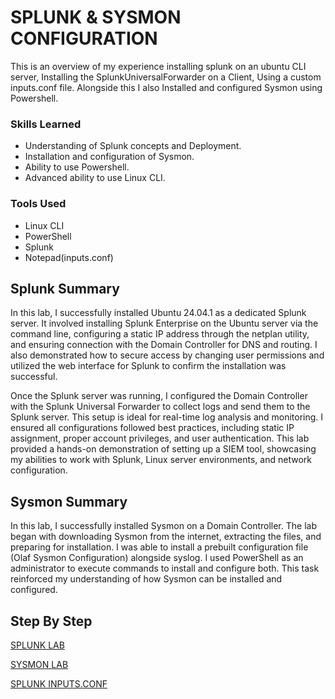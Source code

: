 # SPLUNK & SYSMON CONFIGURATION

This is an overview of my experience installing splunk on an ubuntu CLI server, Installing the SplunkUniversalForwarder on a Client, Using a custom inputs.conf file. Alongside this I also Installed and configured Sysmon using Powershell.

### Skills Learned
- Understanding of Splunk concepts and Deployment.
- Installation and configuration of Sysmon.
- Ability to use Powershell.
- Advanced ability to use Linux CLI.

### Tools Used

- Linux CLI
- PowerShell
- Splunk
- Notepad(inputs.conf)

## Splunk Summary
In this lab, I successfully installed Ubuntu 24.04.1 as a dedicated Splunk server. It involved installing Splunk Enterprise on the Ubuntu server via the command line, configuring a static IP address through the netplan utility, and ensuring connection with the Domain Controller for DNS and routing. I also demonstrated how to secure access by changing user permissions and utilized the web interface for Splunk to confirm the installation was successful.

Once the Splunk server was running, I configured the Domain Controller with the Splunk Universal Forwarder to collect logs and send them to the Splunk server. This setup is ideal for real-time log analysis and monitoring. I ensured all configurations followed best practices, including static IP assignment, proper account privileges, and user authentication. This lab provided a hands-on demonstration of setting up a SIEM tool, showcasing my abilities to work with Splunk, Linux server environments, and network configuration.

## Sysmon Summary
In this lab, I successfully installed Sysmon on a Domain Controller. The lab began with downloading Sysmon from the internet, extracting the files, and preparing for installation. I was able to install a prebuilt configuration file (Olaf Sysmon Configuration) alongside syslog. I used PowerShell as an administrator to execute commands to install and configure both. This task reinforced my understanding of how Sysmon can be installed and configured. 

## Step By Step

<a href="https://github.com/karamkamal1/Splunk_and_Sysmon_Configuration_/blob/cb72125f31c23e9d35888fa55200732d19dbb7c0/step_by-step_splunk_configuration.md">SPLUNK LAB</a>

<a href="https://github.com/karamkamal1/Splunk_and_Sysmon_Configuration_/blob/cb72125f31c23e9d35888fa55200732d19dbb7c0/step_by_step_sysmon_configuration.md">SYSMON LAB</a>

<a href="https://github.com/karamkamal1/Splunk_and_Sysmon_Configuration_/blob/3b9534c8fe3334d8e153ddc89ee9a8453fbae61d/Splunk_inputs_conf">SPLUNK INPUTS.CONF</a>

